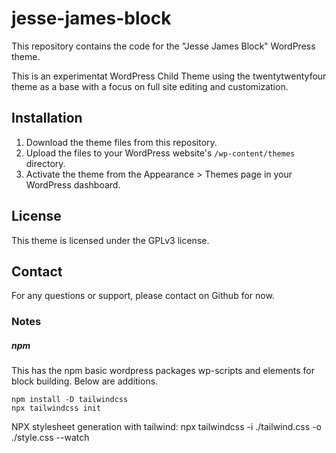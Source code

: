 # jesse-james-block

This repository contains the code for the "Jesse James Block" WordPress theme.

This is an experimentat WordPress Child Theme using the twentytwentyfour theme as a base with a focus on full site editing and customization.

## Installation

1. Download the theme files from this repository.
2. Upload the files to your WordPress website's `/wp-content/themes` directory.
3. Activate the theme from the Appearance > Themes page in your WordPress dashboard.

## License

This theme is licensed under the GPLv3 license.

## Contact

For any questions or support, please contact on Github for now.

### Notes

##### npm

This has the npm basic wordpress packages wp-scripts and elements for block building. Below are additions.

```
npm install -D tailwindcss
npx tailwindcss init
```

NPX stylesheet generation with tailwind:
npx tailwindcss -i ./tailwind.css -o ./style.css --watch
